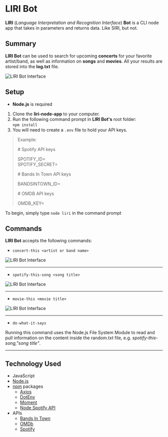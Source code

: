 # LIRI Bot

 **LIRI** (*Language Interpretation and Recognition Interface*) **Bot** is a CLI node app that takes in parameters and returns data. Like SIRI, but not.

## Summary

**LIRI Bot** can be used to search for upcoming **concerts** for your favorite artist/band, as well as information on **songs** and **movies**. All your results are stored into the **log.txt** file.

![LIRI Bot Interface](https://shiannejt.github.io/liri-node-app/images/01.PNG)

## Setup

- **Node.js** is required

1. Clone the **liri-node-app** to your computer.
2. Run the following command prompt in **LIRI Bot's** root folder:  
``` npm install ```
3. You will need to create a ``` .env ``` file to hold your API keys.

> Example:
>
> \# Spotify API keys  
>
> SPOTIFY_ID=  
> SPOTIFY_SECRET=
>
> \# Bands In Town API keys
>
> BANDSINTOWN_ID=
>
> \# OMDB API keys
>
> OMDB_KEY=

To begin, simply type ``` node liri ``` in the command prompt

## Commands

**LIRI Bot** accepts the following commands:

- ``` concert-this <artist or band name> ```

![LIRI Bot Interface](https://shiannejt.github.io/liri-node-app/images/02.PNG)
***

- ``` spotify-this-song <song title> ```

![LIRI Bot Interface](https://shiannejt.github.io/liri-node-app/images/03.PNG)
***

- ``` movie-this <movie title> ```

![LIRI Bot Interface](https://shiannejt.github.io/liri-node-app/images/04.PNG)
***

- ``` do-what-it-says ```  

Running this command uses the Node.js File System Module to read and pull information on the content inside the random.txt file, e.g. *spotify-this-song,"song title"*.
***

## Technology Used

- JavaScript
- [Node.js](https://nodejs.org/en/)
- [npm](https://www.npmjs.com) packages
  - [Axios](https://www.npmjs.com/package/axios)
  - [DotEnv](https://www.npmjs.com/package/dotenv)
  - [Moment](https://www.npmjs.com/package/moment)
  - [Node Spotify API](https://www.npmjs.com/package/node-spotify-api)
- APIs
  - [Bands In Town](https://www.artists.bandsintown.com)
  - [OMDb](http://www.omdbapi.com)
  - [Spotify](https://developer.spotify.com/dashboard)
